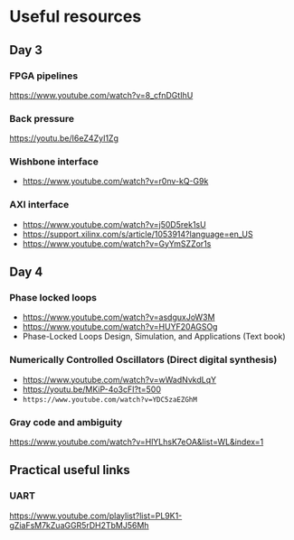 # Useful resources

## Day 3

### FPGA pipelines

https://www.youtube.com/watch?v=8_cfnDGtIhU

### Back pressure

https://youtu.be/I6eZ4ZyI1Zg

### Wishbone interface

- https://www.youtube.com/watch?v=r0nv-kQ-G9k

### AXI interface

- https://www.youtube.com/watch?v=j50D5rek1sU
- https://support.xilinx.com/s/article/1053914?language=en_US
- https://www.youtube.com/watch?v=GyYmSZZor1s

## Day 4

### Phase locked loops

- https://www.youtube.com/watch?v=asdguxJoW3M
- https://www.youtube.com/watch?v=HUYF20AGSOg
- Phase-Locked Loops Design, Simulation, and Applications (Text book)

### Numerically Controlled Oscillators (Direct digital synthesis)

- https://www.youtube.com/watch?v=wWadNvkdLqY
- https://youtu.be/MKiP-4o3cFI?t=500
- `https://www.youtube.com/watch?v=YDC5zaEZGhM`

### Gray code and ambiguity

https://www.youtube.com/watch?v=HlYLhsK7eOA&list=WL&index=1

## Practical useful links 

### UART
https://www.youtube.com/playlist?list=PL9K1-gZiaFsM7kZuaGGR5rDH2TbMJ56Mh
